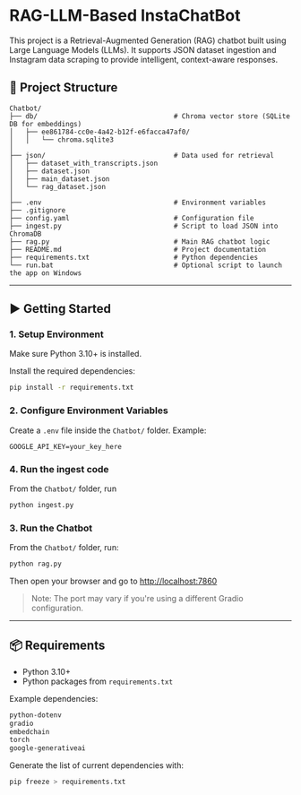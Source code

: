 

# RAG-LLM-Based InstaChatBot

This project is a Retrieval-Augmented Generation (RAG) chatbot built using Large Language Models (LLMs). It supports JSON dataset ingestion and Instagram data scraping to provide intelligent, context-aware responses.

## 📁 Project Structure
```
Chatbot/
├── db/                                  # Chroma vector store (SQLite DB for embeddings)
│   ├── ee861784-cc0e-4a42-b12f-e6facca47af0/
│   │   └── chroma.sqlite3
│
├── json/                                # Data used for retrieval
│   ├── dataset_with_transcripts.json
│   ├── dataset.json
│   ├── main_dataset.json
│   └── rag_dataset.json
│
├── .env                                 # Environment variables
├── .gitignore
├── config.yaml                          # Configuration file
├── ingest.py                            # Script to load JSON into ChromaDB
├── rag.py                               # Main RAG chatbot logic
├── README.md                            # Project documentation
├── requirements.txt                     # Python dependencies
└── run.bat                              # Optional script to launch the app on Windows
```

---

## ▶️ Getting Started

### 1. Setup Environment

Make sure Python 3.10+ is installed.

Install the required dependencies:

```bash
pip install -r requirements.txt
```

### 2. Configure Environment Variables

Create a `.env` file inside the `Chatbot/` folder. Example:

```env
GOOGLE_API_KEY=your_key_here
```
### 4. Run the ingest code
From the `Chatbot/` folder, run

```bash
python ingest.py
```


### 3. Run the Chatbot

From the `Chatbot/` folder, run:

```bash
python rag.py
```

Then open your browser and go to [http://localhost:7860](http://localhost:7860)

> Note: The port may vary if you're using a different Gradio configuration.

---

## 📦 Requirements

* Python 3.10+
* Python packages from `requirements.txt`

Example dependencies:

```txt
python-dotenv
gradio
embedchain
torch 
google-generativeai
```

Generate the list of current dependencies with:

```bash
pip freeze > requirements.txt
```





